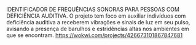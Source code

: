 IDENTIFICADOR DE FREQUÊNCIAS SONORAS PARA PESSOAS COM DEFICIÊNCIA AUDITIVA.
O projeto tem foco em auxiliar indivíduos com deficiência auditiva a receberem vibrações e sinais de luz em seu pulso, avisando a presença de barulhos e estridências altas nos ambientes em que se encontram. 
https://wokwi.com/projects/426673101867847681
